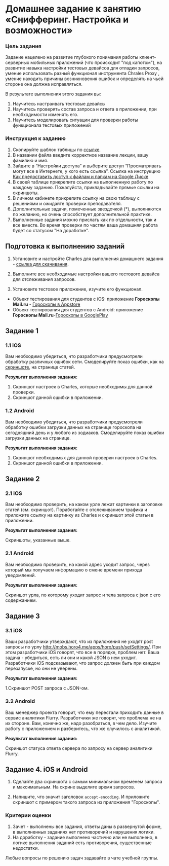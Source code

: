 # Домашнее задание к занятию «Снифферинг. Настройка и возможности»

### Цель задания

Задание нацелено на развитие глубокого понимания работы клиент-серверных  мобильных приложений (что происходит "под капотом"), на развитие навыка настройки тестовых девайсов для отладки запросов, умение использовать разный функционал инструмента Chrales Proxy , умение находить причины возникновения ошибок и определять на чьей стороне она должна исправляться.

В результате выполнения этого задания вы:

1. Научитесь настраивать тестовые девайсы
2. Научитесь проверять состав запроса и ответа в приложении, при необходимости изменять его.
3. Научитесь моделировать ситуации для проверки работы функционала тестовых приложений


### Инструкция к заданию

1. Скопируйте шаблон таблицы по [ссылке](https://docs.google.com/spreadsheets/d/10gfyBrGaHSM-P5lV4NBMDxi5z_4zsDLdlFjT0nNSVIA/edit#gid=0).
2. В названии файла введите корректное название лекции, вашу фамилию и имя.
3. Зайдите в “Настройки доступа” и выберите доступ “Просматривать могут все в Интернете, у кого есть ссылка”. Ссылка на инструкцию [Как предоставить доступ к файлам и папкам на Google Диске](https://support.google.com/docs/answer/2494822?hl=ru&co=GENIE.Platform%3DDesktop)
5. В своей таблице прикрепите ссылки на выполненную работу по каждому заданию. Пожалуйста, прикладывайте прямые ссылки на скриншоты.
6. В личном кабинете прикрепите ссылку на свою таблицу с решениями и ожидайте проверки преподавателя.
7. Дополнительные задачи, помеченные звездочкой (*), выполняются по желанию, но очень способствует дополнительной практике.
8. Выполненные задания можно прислать как по отдельности, так и все вместе. Во время проверки по частям ваша домашняя работа будет со статусом "На доработке".


## Подготовка к выполнению заданий

1. Установите и настройте Charles для выполнения домашнего задания - [ссылка для скачивания](https://www.charlesproxy.com/).   
   
2. Выполните все необходимые настройки вашего тестового девайса для отслеживания запросов.

3. Установите тестовое приложение, изучите его функционал.   

- Объект тестирования для студентов с iOS: приложение **Гороскопы Mail.ru** - [Гороскопы в Appstore](https://apps.apple.com/ru/app/%D1%82%D0%BE%D1%87%D0%BD%D1%8B%D0%B9-%D0%B3%D0%BE%D1%80%D0%BE%D1%81%D0%BA%D0%BE%D0%BF-%D0%BD%D0%B0-%D0%BA%D0%B0%D0%B6%D0%B4%D1%8B%D0%B9-%D0%B4%D0%B5%D0%BD%D1%8C/id840135049)
- Объект тестирования для студентов с Android: приложение **Гороскопы Mail.ru**-[Гороскопы в GooglePlay](https://play.google.com/store/apps/details?id=ru.mail.horo.android)


## Задание 1 

### 1.1 iOS

Вам необходимо убедиться, что разработчики предусмотрели обработку различных ошибок сети.
Смоделируйте показ ошибки, как на [скриншоте](https://github.com/netology-code/mqa-homeworks/blob/mqa-video/1.5%20Sniffer/%D0%A1%D0%BA%D1%80%D0%B8%D0%BD%20%D0%B4%D0%BB%D1%8F%20%D0%A1%D0%BD%D0%B8%D1%84%D1%84%D0%B5%D1%80%D0%B8%D0%BD%D0%B3%D0%B0.png), на странице статей.

**Результат выполнения задания:**

1. Скриншот настроек в Charles, которые необходимы для данной проверки.
2. Скриншот данной ошибки в приложении.

### 1.2 Android

Вам необходимо убедиться, что разработчики предусмотрели обработку ошибки загрузки данных на странице гороскопа на сегодняшний день и у любого из зодиаков.
Смоделируйте показ ошибки загрузки данных на странице.

**Результат выполнения задания:**

1. Скриншот необходимых для данной проверки настроек в Charles.
2. Скриншот данной ошибки в приложении.


## Задание 2

### 2.1 iOS

Вам необходимо проверить, на каком урле лежат картинки в заголовке статей (см. скриншот). Поработайте с отслеживанием трафика и приложите ссылку на картинку из Charles и скриншот этой статьи в приложении.

**Результат выполнения задания:**

Скриншоты, указанные выше.

### 2.1 Android

Вам необходимо проверить, на какой адрес уходит запрос, через который мы получаем информацию о смене времени прихода уведомлений.

**Результат выполнения задания:**

Скриншот урла, по которому уходит запрос и тела запроса c json с его содержанием.

## Задание 3

### 3.1 iOS

Ваши разработчики утверждают, что из приложения не уходят post запросы по урлу http://mobs.horo4.me/apps/horo/push/setSettings/. При этом разработчики iOS говорят, что все в порядке, проблем нет. Ваша задача - убедиться, есть ли они и какой JSON в нем уходит.
Разработчики iOS подсказывают, что запрос должен быть при каждом перезапуске, но они не уверены.

**Результат выполнения задания:**

1.Скриншот POST запроса с JSON-ом.


### З.2 Android

Ваш менеджер проекта говорит, что ему перестали приходить данные в сервис аналитики Flurry. Разработчики же говорят, что проблема не на их стороне. Вам, конечно же, надо разобраться, в чем дело. Изучите работу с приложением и разберитесь, что же случилось с аналитикой. 
 
**Результат выполнения задания:**

Скриншот статуса ответа сервера по запросу на сервер аналитики Flurry.

## Задание 4. iOS и Android

1. Сделайте два скриншота с самым минимальном временем запроса и максимальным. На скрине выделите время запросов.

2. Напишите, что значит заголовок `accept-encoding`. И приложите скриншот с примером такого запроса из приложения "Гороскопы".


### Критерии оценки

1. Зачет - выполнены все задания, ответы даны в развернутой форме, в выполненных заданиях нет противоречий и нарушения логики.
2. На доработку - задание выполнено частично или не выполнено, в логике выполнения заданий есть противоречия, существенные недостатки.


Любые вопросы по решению задач задавайте в чате учебной группы.


